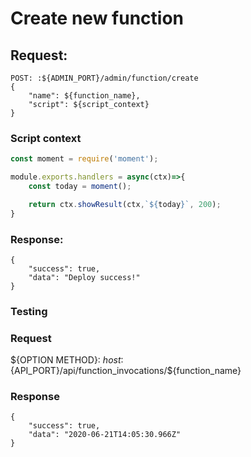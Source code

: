 # Create new function

## Request: 
```
POST: :${ADMIN_PORT}/admin/function/create
{
    "name": ${function_name},
    "script": ${script_context} 
}
```
### Script context
```javascript
const moment = require('moment');

module.exports.handlers = async(ctx)=>{
    const today = moment();

    return ctx.showResult(ctx,`${today}`, 200);
}
```

### Response: 
```
{
    "success": true,
    "data": "Deploy success!"
}
```

### Testing

### Request
${OPTION METHOD}: ${host}:${API_PORT}/api/function_invocations/${function_name}

### Response
```
{
    "success": true,
    "data": "2020-06-21T14:05:30.966Z"
}
```